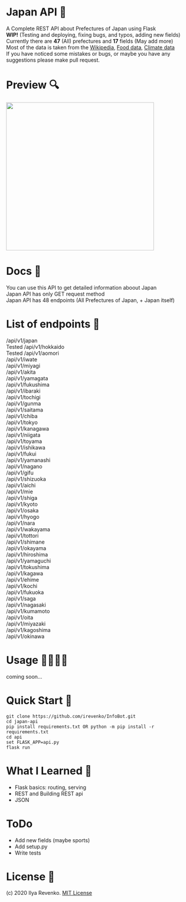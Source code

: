 # Japan API 🎌
A Complete REST API about Prefectures of Japan using Flask<br>
<b>WIP!</b> (Testing and deploying, fixing bugs, and typos, adding new fields)<br> Currently there are <b>47</b> (All) prefectures and <b>17</b> fields (May add more)<br>
Most of the data is taken from the <a href="https://en.wikipedia.org/wiki/Prefectures_of_Japan">Wikipedia</a>,
<a href="https://www.tofugu.com/japan/japanese-food-by-prefecture/">Food data</a>, <a href="http://www.fukushima.climatemps.com">Climate data</a><br>
If you have noticed some mistakes or bugs, or maybe you have any suggestions please make pull request.

# Preview 🔍
<img src="https://i.imgur.com/QUIVuo5.jpg" width="400">

# Docs 📘
You can use this API to get detailed information aboout Japan <br>
Japan API has only GET request method<br>
Japan API has 48 endpoints (All Prefectures of Japan, + Japan itself)<br>

# List of endpoints 📜
/api/v1/japan<br> Tested
/api/v1/hokkaido<br> Tested
/api/v1/aomori<br>
/api/v1/iwate<br>
/api/v1/miyagi<br>
/api/v1/akita<br>
/api/v1/yamagata<br>
/api/v1/fukushima	<br>
/api/v1/ibaraki<br>
/api/v1/tochigi<br>
/api/v1/gunma<br>
/api/v1/saitama<br>
/api/v1/chiba<br>
/api/v1/tokyo<br>
/api/v1/kanagawa<br>
/api/v1/niigata<br>
/api/v1/toyama<br>
/api/v1/ishikawa<br>
/api/v1/fukui<br>
/api/v1/yamanashi<br>
/api/v1/nagano<br>
/api/v1/gifu<br>
/api/v1/shizuoka<br>
/api/v1/aichi<br>
/api/v1/mie<br>
/api/v1/shiga<br>
/api/v1/kyoto<br>
/api/v1/osaka<br>
/api/v1/hyogo<br>
/api/v1/nara<br>
/api/v1/wakayama<br>
/api/v1/tottori<br>
/api/v1/shimane<br>
/api/v1/okayama<br>
/api/v1/hiroshima<br>
/api/v1/yamaguchi<br>
/api/v1/tokushima<br>
/api/v1/kagawa<br>
/api/v1/ehime<br>
/api/v1/kochi<br>
/api/v1/fukuoka<br>
/api/v1/saga<br>
/api/v1/nagasaki<br>
/api/v1/kumamoto<br>
/api/v1/oita<br>
/api/v1/miyazaki<br>
/api/v1/kagoshima<br>
/api/v1/okinawa<br>

# Usage 👩‍💻👨‍💻
coming soon...

# Quick Start 🚀
```git clone https://github.com/irevenko/InfoBot.git``` <br>
```cd japan-api```<br>
```pip install requirements.txt OR python -m pip install -r requirements.txt``` <br>
```cd api``` <br>
```set FLASK_APP=api.py``` <br>
```flask run```

# What I Learned 🧠
* Flask basics: routing, serving
* REST and Building REST api
* JSON

# ToDo 
* Add new fields (maybe sports)
* Add setup.py
* Write tests

# License 📑 
(c) 2020 Ilya Revenko. [MIT License](https://tldrlegal.com/license/mit-license)
